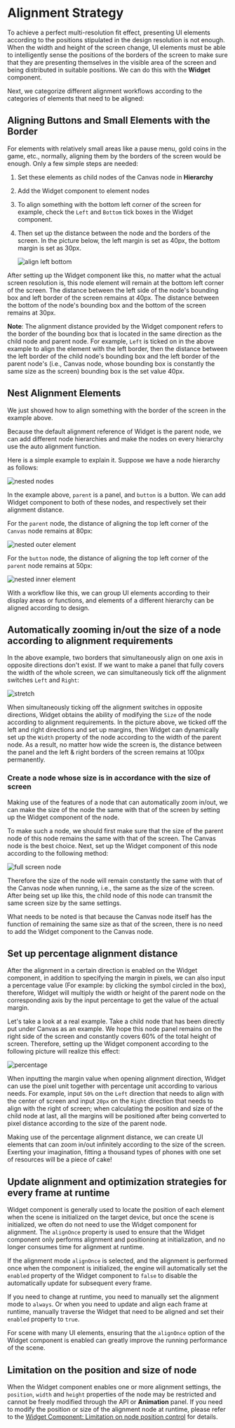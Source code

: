 # Alignment Strategy

To achieve a perfect multi-resolution fit effect, presenting UI elements according to the positions stipulated in the design resolution is not enough. When the width and height of the screen change, UI elements must be able to intelligently sense the positions of the borders of the screen to make sure that they are presenting themselves in the visible area of the screen and being distributed in suitable positions. We can do this with the __Widget__ component.

Next, we categorize different alignment workflows according to the categories of elements that need to be aligned:

## Aligning Buttons and Small Elements with the Border

For elements with relatively small areas like a pause menu, gold coins in the game, etc., normally, aligning them by the borders of the screen would be enough. Only a few simple steps are needed:

1. Set these elements as child nodes of the Canvas node in __Hierarchy__
2. Add the Widget component to element nodes
3. To align something with the bottom left corner of the screen for example, check the `Left` and `Bottom` tick boxes in the Widget component.
4. Then set up the distance between the node and the borders of the screen. In the picture below, the left margin is set as 40px, the bottom margin is set as 30px.

    ![align left bottom](widget-align/align-basic.png)

After setting up the Widget component like this, no matter what the actual screen resolution is, this node element will remain at the bottom left corner of the screen. The distance between the left side of the node's bounding box and left border of the screen remains at 40px. The distance between the bottom of the node's bounding box and the bottom of the screen remains at 30px.

**__Note__**: The alignment distance provided by the Widget component refers to the border of the bounding box that is located in the same direction as the child node and parent node. For example, `Left` is ticked on in the above example to align the element with the left border, then the distance between the left border of the child node's bounding box and the left border of the parent node's (i.e., Canvas node, whose bounding box is constantly the same size as the screen) bounding box is the set value 40px.

## Nest Alignment Elements

We just showed how to align something with the border of the screen in the example above.

Because the default alignment reference of Widget is the parent node, we can add different node hierarchies and make the nodes on every hierarchy use the auto alignment function.

Here is a simple example to explain it. Suppose we have a node hierarchy as follows:

![nested nodes](widget-align/hierarchy.png)

In the example above, `parent` is a panel, and `button` is a button. We can add Widget component to both of these nodes, and respectively set their alignment distance.

For the `parent` node, the distance of aligning the top left corner of the `Canvas` node remains at 80px:

![nested outer element](widget-align/nested-outer.png)

For the `button` node, the distance of aligning the top left corner of the `parent` node remains at 50px:

![nested inner element](widget-align/nested-inner.png)

With a workflow like this, we can group UI elements according to their display areas or functions, and elements of a different hierarchy can be aligned according to design.

## Automatically zooming in/out the size of a node according to alignment requirements

In the above example, two borders that simultaneously align on one axis in opposite directions don't exist. If we want to make a panel that fully covers the width of the whole screen, we can simultaneously tick off the alignment switches `Left` and `Right`:

![stretch](widget-align/stretch.png)

When simultaneously ticking off the alignment switches in opposite directions, Widget obtains the ability of modifying the `Size` of the node according to alignment requirements. In the picture above, we ticked off the left and right directions and set up margins, then Widget can dynamically set up the `Width` property of the node according to the width of the parent node. As a result, no matter how wide the screen is, the distance between the panel and the left & right borders of the screen remains at 100px permanently.

### Create a node whose size is in accordance with the size of screen

Making use of the features of a node that can automatically zoom in/out, we can make the size of the node the same with that of the screen by setting up the Widget component of the node.

To make such a node, we should first make sure that the size of the parent node of this node remains the same with that of the screen. The Canvas node is the best choice. Next, set up the Widget component of this node according to the following method:

![full screen node](widget-align/full-screen.png)

Therefore the size of the node will remain constantly the same with that of the Canvas node when running, i.e., the same as the size of the screen. After being set up like this, the child node of this node can transmit the same screen size by the same settings.

What needs to be noted is that because the Canvas node itself has the function of remaining the same size as that of the screen, there is no need to add the Widget component to the Canvas node.

## Set up percentage alignment distance

After the alignment in a certain direction is enabled on the Widget component, in addition to specifying the margin in pixels, we can also input a percentage value (For example: by clicking the symbol circled in the box), therefore, Widget will multiply the width or height of the parent node on the corresponding axis by the input percentage to get the value of the actual margin.

Let's take a look at a real example. Take a child node that has been directly put under Canvas as an example. We hope this node panel remains on the right side of the screen and constantly covers 60% of the total height of screen. Therefore, setting up the Widget component according to the following picture will realize this effect:

![percentage](widget-align/percentage.png)

When inputting the margin value when opening alignment direction, Widget can use the pixel unit together with percentage unit according to various needs. For example, input `50%` on the `Left` direction that needs to align with the center of screen and input `20px` on the `Right` direction that needs to align with the right of screen; when calculating the position and size of the child node at last, all the margins will be positioned after being converted to pixel distance according to the size of the parent node.

Making use of the percentage alignment distance, we can create UI elements that can zoom in/out infinitely according to the size of the screen. Exerting your imagination, fitting a thousand types of phones with one set of resources will be a piece of cake!

## Update alignment and optimization strategies for every frame at runtime

Widget component is generally used to locate the position of each element when the scene is initialized on the target device, but once the scene is initialized, we often do not need to use the Widget component for alignment. The `alignOnce` property is used to ensure that the Widget component only performs alignment and positioning at initialization, and no longer consumes time for alignment at runtime.

If the alignment mode `alignOnce` is selected, and the alignment is performed once when the component is initialized, the engine will automatically set the `enabled` property of the Widget component to `false` to disable the automatically update for subsequent every frame.

If you need to change at runtime, you need to manually set the alignment mode to `always`. Or when you need to update and align each frame at runtime, manually traverse the Widget that need to be aligned and set their `enabled` property to `true`.

For scene with many UI elements, ensuring that the `alignOnce` option of the Widget component is enabled can greatly improve the running performance of the scene.

## Limitation on the position and size of node

When the Widget component enables one or more alignment settings, the `position`, `width` and `height` properties of the node may be restricted and cannot be freely modified through the API or __Animation__ panel. If you need to modify the position or size of the alignment node at runtime, please refer to the [Widget Component: Limitation on node position control](../editor/widget.md#limitation-on-node-position-control) for details.
